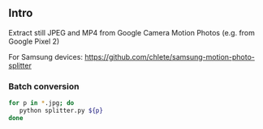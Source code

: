 ## Intro
Extract still JPEG and MP4 from Google Camera Motion Photos (e.g. from Google Pixel 2)

For Samsung devices: https://github.com/chlete/samsung-motion-photo-splitter

### Batch conversion

 ```bash                                                                        
 for p in *.jpg; do                                                            
    python splitter.py ${p}                                                     
 done                                                                          
 ``` 
